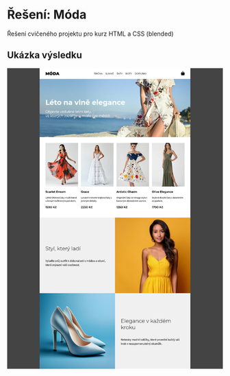 # Řešení: Móda

Řešení cvičeného projektu pro kurz HTML a CSS (blended)

## Ukázka výsledku

![Ukázka výsledku](ukazka-vysledku.png)